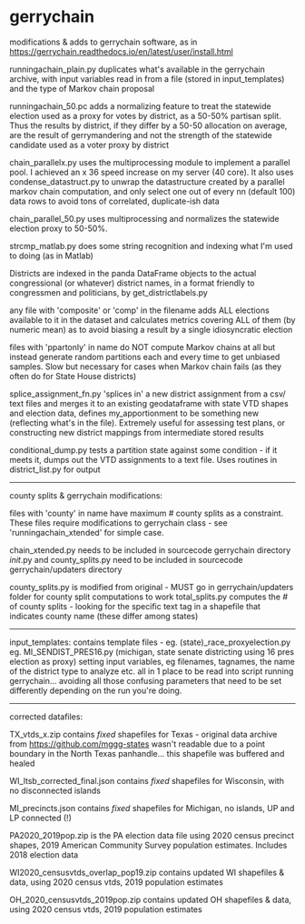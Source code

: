 # gerrychain
modifications &amp; adds to gerrychain software, as in https://gerrychain.readthedocs.io/en/latest/user/install.html

runningachain_plain.py duplicates what's available in the gerrychain archive, with input variables read in from a file (stored in input_templates) and the type of Markov chain proposal

runningachain_50.pc adds a normalizing feature to treat the statewide election used as a proxy for votes by district, as a 50-50% partisan split. Thus the results by district, if they differ by a 50-50 allocation on average, are the result of gerrymandering and not the strength of the statewide candidate used as a voter proxy by district

chain_parallelx.py uses the multiprocessing module to implement a parallel pool. I achieved an x 36 speed increase on my server (40 core). It also uses condense_datastruct.py to unwrap the datastructure created by a parallel markov chain computation, and only select one out of every nn (default 100) data rows to avoid tons of correlated, duplicate-ish data

chain_parallel_50.py uses multiprocessing and normalizes the statewide election proxy to 50-50%. 

strcmp_matlab.py does some string recognition and indexing what I'm used to doing (as in Matlab)

Districts are indexed in the panda DataFrame objects to the actual congressional (or whatever) district names, in a format friendly to congressmen and politicians, by get_districtlabels.py


any file with 'composite' or 'comp' in the filename adds ALL elections available to it in the dataset and calculates metrics covering ALL of them (by numeric mean) as to avoid biasing a result by a single idiosyncratic election

files with 'ppartonly' in name do NOT compute Markov chains at all but instead generate random partitions each and every time to get unbiased samples. Slow but necessary for cases when  Markov chain fails (as they often do for State House districts)

splice_assignment_fn.py  'splices in' a new district assignment from a csv/ text files and merges it to an existing geodataframe with state VTD shapes and election data, defines my_apportionment to be something new (reflecting what's in the file). Extremely useful for assessing test plans, or constructing new
district mappings from intermediate stored results

conditional_dump.py tests a partition state against some condition - if it meets it, dumps out the VTD assignments to a text file. Uses routines in district_list.py for output
****
county splits & gerrychain modifications:

files with 'county' in name have maximum # county splits as a constraint. These files require modifications to gerrychain class - see 'runningachain_xtended' for simple case.

chain_xtended.py needs to be included in sourcecode gerrychain directory
_init_.py and county_splits.py need to be included in sourcecode gerrychain/updaters directory

county_splits.py is modified from original - MUST go in gerrychain/updaters folder  for county split computations to work 
total_splits.py computes the # of county splits - looking for the specific text tag in a shapefile that indicates county name (these differ among states)
______

input_templates:
contains template files - eg. (state)_race_proxyelection.py  eg. MI_SENDIST_PRES16.py (michigan, state senate districting using 16 pres election as proxy) setting input variables, eg filenames, tagnames, the name of the district type to analyze etc. all in 1 place to be read into script running gerrychain... avoiding all those confusing parameters that need to be set differently depending on the run you're doing. 

_____
corrected datafiles:

TX_vtds_x.zip   contains *fixed* shapefiles for Texas - original data archive from https://github.com/mggg-states  wasn't readable due to a point boundary in the North Texas panhandle... this shapefile was buffered and healed

WI_ltsb_corrected_final.json contains *fixed* shapefiles for Wisconsin, with no disconnected islands

MI_precincts.json contains *fixed* shapefiles for Michigan, no islands, UP and LP connected (!)

PA2020_2019pop.zip is the PA election data file using 2020 census precinct shapes, 2019 American Community Survey population estimates. Includes 2018 election data


WI2020_censusvtds_overlap_pop19.zip contains updated WI shapefiles & data, using 2020 census vtds, 2019 population estimates

OH_2020_censusvtds_2019pop.zip contains updated OH shapefiles & data, using 2020 census vtds, 2019 population estimates


